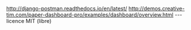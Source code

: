 http://django-postman.readthedocs.io/en/latest/
http://demos.creative-tim.com/paper-dashboard-pro/examples/dashboard/overview.html --- licence MIT (libre)
